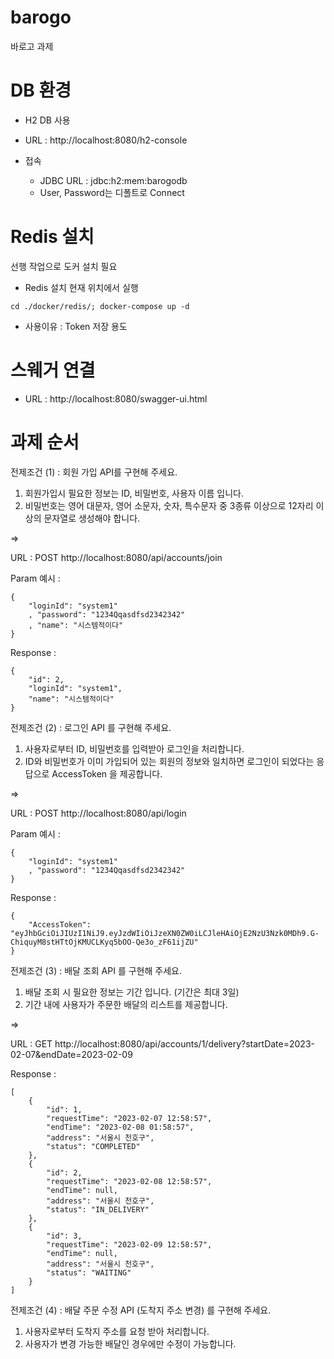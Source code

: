 # barogo

바로고 과제

# DB 환경

- H2 DB 사용
- URL : http://localhost:8080/h2-console
- 접속

    - JDBC URL : jdbc:h2:mem:barogodb
    - User, Password는 디폴트로 Connect

# Redis 설치
선행 작업으로 도커 설치 필요

- Redis 설치 현재 위치에서 실행
```
cd ./docker/redis/; docker-compose up -d
```
- 사용이유 :
  Token 저장 용도

# 스웨거 연결

- URL : http://localhost:8080/swagger-ui.html


# 과제 순서
전제조건 (1) : 회원 가입 API를 구현해 주세요.
1. 회원가입시 필요한 정보는 ID, 비밀번호, 사용자 이름 입니다.
2. 비밀번호는 영어 대문자, 영어 소문자, 숫자, 특수문자 중 3종류 이상으로
      12자리 이상의 문자열로 생성해야 합니다.

=> 

URL : POST http://localhost:8080/api/accounts/join

Param 예시 : 
```
{
    "loginId": "system1"
    , "password": "1234Qqasdfsd2342342"
    , "name": "시스템적이다"
}
```
Response : 
```
{
    "id": 2,
    "loginId": "system1",
    "name": "시스템적이다"
}
```

전제조건 (2) : 로그인 API 를 구현해 주세요.
1. 사용자로부터 ID, 비밀번호를 입력받아 로그인을 처리합니다.
2. ID와 비밀번호가 이미 가입되어 있는 회원의 정보와 일치하면 로그인이 되었다는
      응답으로 AccessToken 을 제공합니다.

=>

URL : POST http://localhost:8080/api/login

Param 예시 :
```
{
    "loginId": "system1"
    , "password": "1234Qqasdfsd2342342"
}
```

Response :
```
{
    "AccessToken": "eyJhbGciOiJIUzI1NiJ9.eyJzdWIiOiJzeXN0ZW0iLCJleHAiOjE2NzU3Nzk0MDh9.G-ChiquyM8stHTtOjKMUCLKyq5bOO-Qe3o_zF61ijZU"
}
```

전제조건 (3) : 배달 조회 API 를 구현해 주세요.
1. 배달 조회 시 필요한 정보는 기간 입니다. (기간은 최대 3일)
2. 기간 내에 사용자가 주문한 배달의 리스트를 제공합니다.

=> 

URL : GET http://localhost:8080/api/accounts/1/delivery?startDate=2023-02-07&endDate=2023-02-09

Response :
```
[
    {
        "id": 1,
        "requestTime": "2023-02-07 12:58:57",
        "endTime": "2023-02-08 01:58:57",
        "address": "서울시 천호구",
        "status": "COMPLETED"
    },
    {
        "id": 2,
        "requestTime": "2023-02-08 12:58:57",
        "endTime": null,
        "address": "서울시 천호구",
        "status": "IN_DELIVERY"
    },
    {
        "id": 3,
        "requestTime": "2023-02-09 12:58:57",
        "endTime": null,
        "address": "서울시 천호구",
        "status": "WAITING"
    }
]
```

전제조건 (4) : 배달 주문 수정 API (도착지 주소 변경) 를 구현해 주세요.
1.	사용자로부터 도착지 주소를 요청 받아 처리합니다.
2.	사용자가 변경 가능한 배달인 경우에만 수정이 가능합니다.

